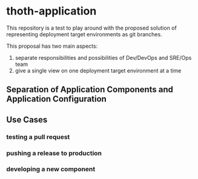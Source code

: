 # thoth-application

This repository is a test to play around with the proposed solution of representing deployment target environments
as git branches.

This proposal has two main aspects:

1. separate responsibilities and possibilities of Dev/DevOps and SRE/Ops team
2. give a single view on one deployment target environment at a time

## Separation of Application Components and Application Configuration


## Use Cases

### testing a pull request

### pushing a release to production

### developing a new component